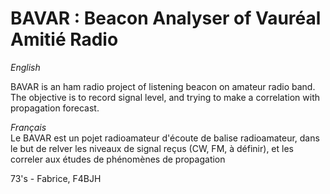 # BAVAR : Beacon Analyser of Vauréal Amitié Radio


*English*  

BAVAR is an ham radio project of listening beacon on amateur radio band. The objective is to record signal level, and trying to make a correlation with propagation forecast.

*Français*  
Le BAVAR est un pojet radioamateur d'écoute de balise radioamateur, dans le but de relver les niveaux de signal reçus (CW, FM, à définir), et les correler aux études de phénomènes de propagation

73's - Fabrice, F4BJH
